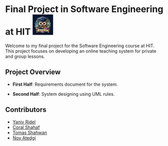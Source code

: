 # Final Project in Software Engineering at HIT   [<img src="./projectIcon.jpg" width="65" height="65"/>](./projectIcon.jpg)

Welcome to my final project for the Software Engineering course at HIT. <br>
This project focuses on developing an online teaching system for private and group lessons.

## Project Overview
- **First Half**: Requirements document for the system.

- **Second Half**: System designing using UML rules.


## Contributors
- [Yaniv Ridel](https://github.com/Yanivridel)
- [Coral Shahaf](https://github.com/CoralShahaff)
- [Tomas Shahwan](https://github.com/Tomasshahwan)
- [Noy Atedgi](https://github.com/noyatedgi)
